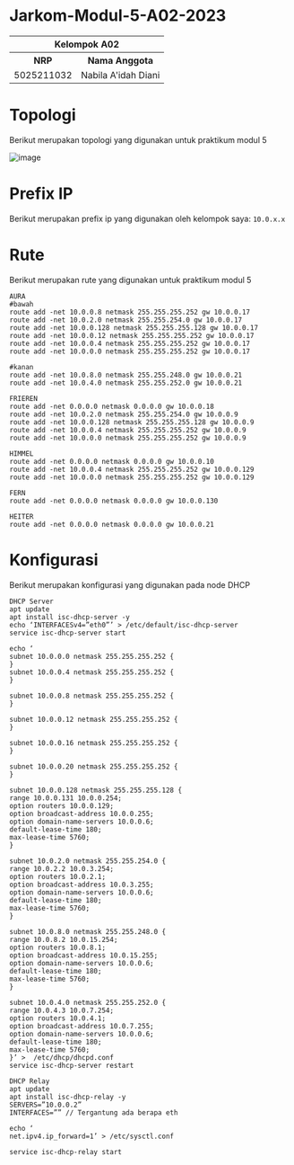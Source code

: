 # Jarkom-Modul-5-A02-2023


<table>
    <tr>
        <th colspan=2> Kelompok A02 </th>
    </tr>
    <tr>
        <th>NRP</th>
        <th>Nama Anggota</th>
    </tr>
    <tr>
        <td>5025211032</td>
        <td>Nabila A'idah Diani</td>
    </tr>
</table>



# Topologi

Berikut merupakan topologi yang digunakan untuk praktikum modul 5

![image](https://github.com/nabilaaidah/Jarkom-Modul-5-A02-2023/assets/110476969/aaf582ed-19e3-4ee8-8763-bd41394f337f)



# Prefix IP

Berikut merupakan prefix ip yang digunakan oleh kelompok saya: `10.0.x.x`



# Rute

Berikut merupakan rute yang digunakan untuk praktikum modul 5

```
AURA
#bawah
route add -net 10.0.0.8 netmask 255.255.255.252 gw 10.0.0.17
route add -net 10.0.2.0 netmask 255.255.254.0 gw 10.0.0.17
route add -net 10.0.0.128 netmask 255.255.255.128 gw 10.0.0.17
route add -net 10.0.0.12 netmask 255.255.255.252 gw 10.0.0.17
route add -net 10.0.0.4 netmask 255.255.255.252 gw 10.0.0.17
route add -net 10.0.0.0 netmask 255.255.255.252 gw 10.0.0.17

#kanan
route add -net 10.0.8.0 netmask 255.255.248.0 gw 10.0.0.21
route add -net 10.0.4.0 netmask 255.255.252.0 gw 10.0.0.21

FRIEREN
route add -net 0.0.0.0 netmask 0.0.0.0 gw 10.0.0.18
route add -net 10.0.2.0 netmask 255.255.254.0 gw 10.0.0.9
route add -net 10.0.0.128 netmask 255.255.255.128 gw 10.0.0.9
route add -net 10.0.0.4 netmask 255.255.255.252 gw 10.0.0.9
route add -net 10.0.0.0 netmask 255.255.255.252 gw 10.0.0.9

HIMMEL
route add -net 0.0.0.0 netmask 0.0.0.0 gw 10.0.0.10
route add -net 10.0.0.4 netmask 255.255.255.252 gw 10.0.0.129
route add -net 10.0.0.0 netmask 255.255.255.252 gw 10.0.0.129

FERN
route add -net 0.0.0.0 netmask 0.0.0.0 gw 10.0.0.130

HEITER
route add -net 0.0.0.0 netmask 0.0.0.0 gw 10.0.0.21
```


# Konfigurasi

Berikut merupakan konfigurasi yang digunakan pada node DHCP

```
DHCP Server
apt update
apt install isc-dhcp-server -y
echo ‘INTERFACESv4=”eth0”’ > /etc/default/isc-dhcp-server
service isc-dhcp-server start

echo ‘
subnet 10.0.0.0 netmask 255.255.255.252 {
}
subnet 10.0.0.4 netmask 255.255.255.252 {
}

subnet 10.0.0.8 netmask 255.255.255.252 {
}

subnet 10.0.0.12 netmask 255.255.255.252 {
}

subnet 10.0.0.16 netmask 255.255.255.252 {
}

subnet 10.0.0.20 netmask 255.255.255.252 {
}

subnet 10.0.0.128 netmask 255.255.255.128 {
range 10.0.0.131 10.0.0.254;
option routers 10.0.0.129;
option broadcast-address 10.0.0.255;
option domain-name-servers 10.0.0.6;
default-lease-time 180;
max-lease-time 5760;	
}

subnet 10.0.2.0 netmask 255.255.254.0 {
range 10.0.2.2 10.0.3.254;
option routers 10.0.2.1;
option broadcast-address 10.0.3.255;
option domain-name-servers 10.0.0.6;
default-lease-time 180;
max-lease-time 5760;	
}

subnet 10.0.8.0 netmask 255.255.248.0 {
range 10.0.8.2 10.0.15.254;
option routers 10.0.8.1;
option broadcast-address 10.0.15.255;
option domain-name-servers 10.0.0.6;
default-lease-time 180;
max-lease-time 5760;	
}

subnet 10.0.4.0 netmask 255.255.252.0 {
range 10.0.4.3 10.0.7.254;
option routers 10.0.4.1;
option broadcast-address 10.0.7.255;
option domain-name-servers 10.0.0.6;
default-lease-time 180;
max-lease-time 5760;	
}’ >  /etc/dhcp/dhcpd.conf
service isc-dhcp-server restart

DHCP Relay
apt update
apt install isc-dhcp-relay -y
SERVERS=”10.0.0.2”
INTERFACES=”” // Tergantung ada berapa eth

echo ‘
net.ipv4.ip_forward=1’ > /etc/sysctl.conf

service isc-dhcp-relay start
```
